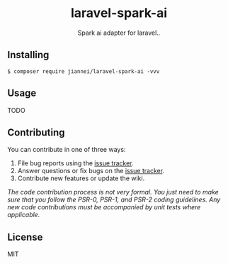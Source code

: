 <h1 align="center"> laravel-spark-ai </h1>

<p align="center"> Spark ai adapter for laravel..</p>


## Installing

```shell
$ composer require jiannei/laravel-spark-ai -vvv
```

## Usage

TODO

## Contributing

You can contribute in one of three ways:

1. File bug reports using the [issue tracker](https://github.com/jiannei/laravel-spark-ai/issues).
2. Answer questions or fix bugs on the [issue tracker](https://github.com/jiannei/laravel-spark-ai/issues).
3. Contribute new features or update the wiki.

_The code contribution process is not very formal. You just need to make sure that you follow the PSR-0, PSR-1, and PSR-2 coding guidelines. Any new code contributions must be accompanied by unit tests where applicable._

## License

MIT